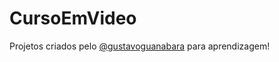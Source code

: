 # CursoEmVideo
 Projetos criados pelo <a href="https://www.github.com/gustavoguanabara/">@gustavoguanabara</a> para aprendizagem!
